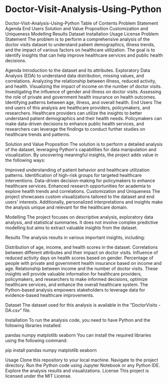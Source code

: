 # Doctor-Visit-Analysis-Using-Python
Doctor-Visit-Analysis-Using-Python
Table of Contents
Problem Statement
Agenda
End Users
Solution and Value Proposition
Customization and Uniqueness
Modelling
Results
Dataset
Installation
Usage
License
Problem Statement
The problem is to perform a comprehensive analysis of the doctor visits dataset to understand patient demographics, illness trends, and the impact of various factors on healthcare utilization. The goal is to identify insights that can help improve healthcare services and public health decisions.

Agenda
Introduction to the dataset and its attributes.
Exploratory Data Analysis (EDA) to understand data distribution, missing values, and correlations.
Analyzing the relationship between illness, reduced activity, and health.
Visualizing the impact of income on the number of doctor visits.
Investigating the influence of gender and illness on doctor visits.
Assessing the role of private and government health insurance on health outcomes.
Identifying patterns between age, illness, and overall health.
End Users
The end users of this analysis are healthcare providers, policymakers, and researchers. Healthcare providers can utilize the insights to better understand patient demographics and their health needs. Policymakers can make data-driven decisions to enhance public health services, and researchers can leverage the findings to conduct further studies on healthcare trends and patterns.

Solution and Value Proposition
The solution is to perform a detailed analysis of the dataset, leveraging Python's capabilities for data manipulation and visualization. By uncovering meaningful insights, the project adds value in the following ways:

Improved understanding of patient behavior and healthcare utilization patterns.
Identification of high-risk groups for targeted healthcare interventions.
Data-driven decision-making for policymakers to enhance healthcare services.
Enhanced research opportunities for academia to explore health trends and correlations.
Customization and Uniqueness
The project showcases custom visualizations tailored to the dataset and end users' interests. Additionally, personalized interpretations and insights make the analysis unique and relevant for the healthcare domain.

Modelling
The project focuses on descriptive analysis, exploratory data analysis, and statistical summaries. It does not involve complex predictive modelling but aims to extract valuable insights from the dataset.

Results
The analysis results in various important insights, including:

Distribution of age, income, and health scores in the dataset.
Correlations between different attributes and their impact on doctor visits.
Influence of reduced activity days on health scores based on gender.
Percentage of people with private and government health insurance based on income and age.
Relationship between income and the number of doctor visits.
These insights will provide valuable information for healthcare providers, policymakers, and researchers to make informed decisions, optimize healthcare services, and enhance the overall healthcare system. The Python-based analysis empowers stakeholders to leverage data for evidence-based healthcare improvements.

Dataset
The dataset used for this analysis is available in the "DoctorVisits - DA.csv" file.

Installation
To run the analysis code, you need to have Python and the following libraries installed:

pandas
numpy
matplotlib
seaborn
You can install the required libraries using the following command:

pip install pandas numpy matplotlib seaborn

Usage
Clone this repository to your local machine.
Navigate to the project directory.
Run the Python code using Jupyter Notebook or any Python IDE.
Explore the analysis results and visualizations.
License
This project is licensed under the MIT License.
